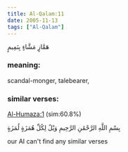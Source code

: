 ```yaml
---
title: Al-Qalam:11
date: 2005-11-13
tags: ["Al-Qalam"]
---
```

هَمَّازٍ مَشَّاءٍ بِنَمِيمٍ
### meaning: 
scandal-monger, talebearer,
### similar verses: 

[Al-Humaza:1](/104/1) (sim:60.8%)

بِسْمِ اللَّهِ الرَّحْمَٰنِ الرَّحِيمِ وَيْلٌ لِكُلِّ هُمَزَةٍ لُمَزَةٍ

our AI can't find any similar verses



